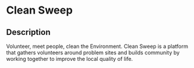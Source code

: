 # Clean Sweep

## Description

Volunteer, meet people, clean the Environment. Clean Sweep is a platform that gathers volunteers around problem sites and builds community by working together to improve the local quality of life.
